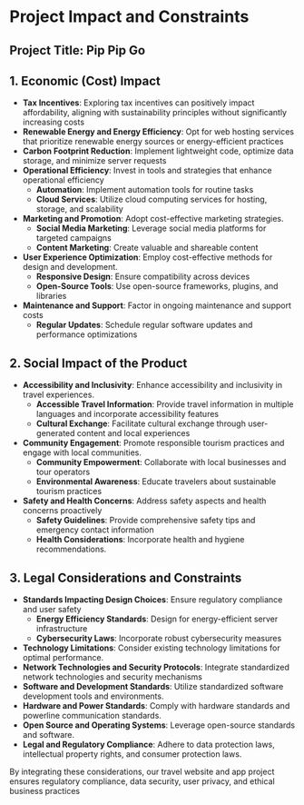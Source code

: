 # Project Impact and Constraints

## Project Title: Pip Pip Go


## 1. Economic (Cost) Impact
- **Tax Incentives**: Exploring tax incentives can positively impact affordability, aligning with sustainability principles without significantly increasing costs
- **Renewable Energy and Energy Efficiency**: Opt for web hosting services that prioritize renewable energy sources or energy-efficient practices
- **Carbon Footprint Reduction**: Implement lightweight code, optimize data storage, and minimize server requests
- **Operational Efficiency**: Invest in tools and strategies that enhance operational efficiency
  - **Automation**: Implement automation tools for routine tasks
  - **Cloud Services**: Utilize cloud computing services for hosting, storage, and scalability
- **Marketing and Promotion**: Adopt cost-effective marketing strategies.
  - **Social Media Marketing**: Leverage social media platforms for targeted campaigns
  - **Content Marketing**: Create valuable and shareable content
- **User Experience Optimization**: Employ cost-effective methods for design and development.
  - **Responsive Design**: Ensure compatibility across devices
  - **Open-Source Tools**: Use open-source frameworks, plugins, and libraries
- **Maintenance and Support**: Factor in ongoing maintenance and support costs
  - **Regular Updates**: Schedule regular software updates and performance optimizations

## 2. Social Impact of the Product
- **Accessibility and Inclusivity**: Enhance accessibility and inclusivity in travel experiences.
  - **Accessible Travel Information**: Provide travel information in multiple languages and incorporate accessibility features
  - **Cultural Exchange**: Facilitate cultural exchange through user-generated content and local experiences
- **Community Engagement**: Promote responsible tourism practices and engage with local communities.
  - **Community Empowerment**: Collaborate with local businesses and tour operators
  - **Environmental Awareness**: Educate travelers about sustainable tourism practices
- **Safety and Health Concerns**: Address safety aspects and health concerns proactively
  - **Safety Guidelines**: Provide comprehensive safety tips and emergency contact information
  - **Health Considerations**: Incorporate health and hygiene recommendations.

## 3. Legal Considerations and Constraints
- **Standards Impacting Design Choices**: Ensure regulatory compliance and user safety
  - **Energy Efficiency Standards**: Design for energy-efficient server infrastructure
  - **Cybersecurity Laws**: Incorporate robust cybersecurity measures
- **Technology Limitations**: Consider existing technology limitations for optimal performance.
- **Network Technologies and Security Protocols**: Integrate standardized network technologies and security mechanisms
- **Software and Development Standards**: Utilize standardized software development tools and environments.
- **Hardware and Power Standards**: Comply with hardware standards and powerline communication standards.
- **Open Source and Operating Systems**: Leverage open-source standards and software.
- **Legal and Regulatory Compliance**: Adhere to data protection laws, intellectual property rights, and consumer protection laws.

By integrating these considerations, our travel website and app project ensures regulatory compliance, data security, user privacy, and ethical business practices
